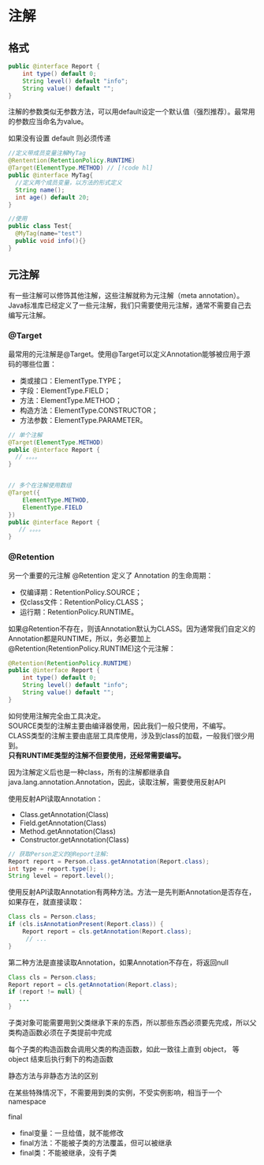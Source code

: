# 注解

## 格式

```java
public @interface Report {
    int type() default 0;
    String level() default "info";
    String value() default "";
}
```
注解的参数类似无参数方法，可以用default设定一个默认值（强烈推荐）。最常用的参数应当命名为value。

如果没有设置 default 则必须传递

```java
//定义带成员变量注解MyTag
@Rentention(RetentionPolicy.RUNTIME)
@Target(ElementType.METHOD) // [!code hl]
public @interface MyTag{
  //定义两个成员变量，以方法的形式定义
  String name();
  int age() default 20;
}
```

```java
//使用
public class Test{
  @MyTag(name="test")
  public void info(){}
}
```

## 元注解
有一些注解可以修饰其他注解，这些注解就称为元注解（meta annotation）。Java标准库已经定义了一些元注解，我们只需要使用元注解，通常不需要自己去编写元注解。

### @Target

最常用的元注解是@Target。使用@Target可以定义Annotation能够被应用于源码的哪些位置：

- 类或接口：ElementType.TYPE；
- 字段：ElementType.FIELD；
- 方法：ElementType.METHOD；
- 构造方法：ElementType.CONSTRUCTOR；
- 方法参数：ElementType.PARAMETER。


```java
// 单个注解
@Target(ElementType.METHOD)
public @interface Report {
  // 。。。。
}


// 多个在注解使用数组
@Target({
    ElementType.METHOD,
    ElementType.FIELD
})
public @interface Report {
   // 。。。。
}
```

### @Retention

另一个重要的元注解 @Retention 定义了 Annotation 的生命周期：

- 仅编译期：RetentionPolicy.SOURCE；
- 仅class文件：RetentionPolicy.CLASS；
- 运行期：RetentionPolicy.RUNTIME。
  
如果@Retention不存在，则该Annotation默认为CLASS。因为通常我们自定义的Annotation都是RUNTIME，所以，务必要加上@Retention(RetentionPolicy.RUNTIME)这个元注解：

```java
@Retention(RetentionPolicy.RUNTIME)
public @interface Report {
    int type() default 0;
    String level() default "info";
    String value() default "";
}
```

如何使用注解完全由工具决定。  
SOURCE类型的注解主要由编译器使用，因此我们一般只使用，不编写。  
CLASS类型的注解主要由底层工具库使用，涉及到class的加载，一般我们很少用到。  
**只有RUNTIME类型的注解不但要使用，还经常需要编写。**

因为注解定义后也是一种class，所有的注解都继承自java.lang.annotation.Annotation，因此，读取注解，需要使用反射API



使用反射API读取Annotation：

- Class.getAnnotation(Class)
- Field.getAnnotation(Class)
- Method.getAnnotation(Class)
- Constructor.getAnnotation(Class)

```java
// 获取Person定义的@Report注解:
Report report = Person.class.getAnnotation(Report.class);
int type = report.type();
String level = report.level();
```
使用反射API读取Annotation有两种方法。方法一是先判断Annotation是否存在，如果存在，就直接读取：

```java
Class cls = Person.class;
if (cls.isAnnotationPresent(Report.class)) {
    Report report = cls.getAnnotation(Report.class);
     // ...
}
```
第二种方法是直接读取Annotation，如果Annotation不存在，将返回null

```java
Class cls = Person.class;
Report report = cls.getAnnotation(Report.class);
if (report != null) {
   ...
}
```

子类对象可能需要用到父类继承下来的东西，所以那些东西必须要先完成，所以父类构造函数必须在子类提前中完成  

每个子类的构造函数会调用父类的构造函数，如此一致往上直到 object，
等 object 结束后执行剩下的构造函数

静态方法与非静态方法的区别

在某些特殊情况下，不需要用到类的实例，不受实例影响，相当于一个namespace


final
- final变量：一旦给值，就不能修改
- final方法：不能被子类的方法覆盖，但可以被继承
- final类：不能被继承，没有子类
